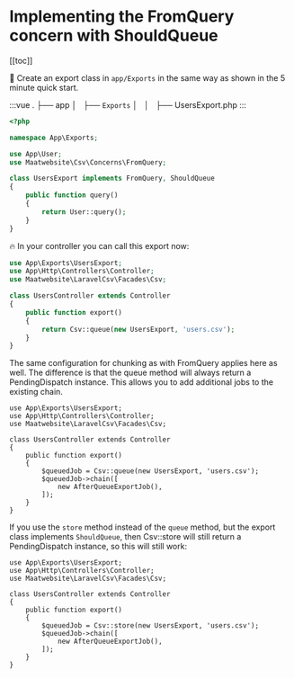 # Implementing the FromQuery concern with ShouldQueue

[[toc]]

:muscle: Create an export class in `app/Exports` in the same way as shown in the 5 minute quick start.

:::vue
.
├── app
│   ├── `Exports` 
│   │   ├── UsersExport.php
:::

```php
<?php

namespace App\Exports;

use App\User;
use Maatwebsite\Csv\Concerns\FromQuery;

class UsersExport implements FromQuery, ShouldQueue
{
    public function query()
    {
        return User::query();
    }
}
```

:fire: In your controller you can call this export now:

```php
use App\Exports\UsersExport;
use App\Http\Controllers\Controller;
use Maatwebsite\LaravelCsv\Facades\Csv;

class UsersController extends Controller 
{
    public function export() 
    {
        return Csv::queue(new UsersExport, 'users.csv');
    }
}
```

The same configuration for chunking as with FromQuery applies here as well. The difference is that the queue method will always return a PendingDispatch instance. 
This allows you to add additional jobs to the existing chain. 

```
use App\Exports\UsersExport;
use App\Http\Controllers\Controller;
use Maatwebsite\LaravelCsv\Facades\Csv;

class UsersController extends Controller 
{
    public function export() 
    {
        $queuedJob = Csv::queue(new UsersExport, 'users.csv');
        $queuedJob->chain([
            new AfterQueueExportJob(),
        ]);
    }
}
```

If you use the `store` method instead of the `queue` method, but the export class implements `ShouldQueue`,
then Csv::store will still return a PendingDispatch instance, so this will still work:
```
use App\Exports\UsersExport;
use App\Http\Controllers\Controller;
use Maatwebsite\LaravelCsv\Facades\Csv;

class UsersController extends Controller 
{
    public function export() 
    {
        $queuedJob = Csv::store(new UsersExport, 'users.csv');
        $queuedJob->chain([
            new AfterQueueExportJob(),
        ]);
    }
}
```